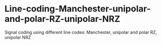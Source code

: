 # Line-coding-Manchester-unipolar-and-polar-RZ-unipolar-NRZ
Signal coding using different line codes: Manchester, unipolar and polar RZ, unipolar NRZ
